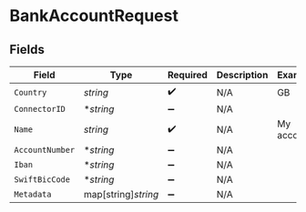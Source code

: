 # BankAccountRequest


## Fields

| Field               | Type                | Required            | Description         | Example             |
| ------------------- | ------------------- | ------------------- | ------------------- | ------------------- |
| `Country`           | *string*            | :heavy_check_mark:  | N/A                 | GB                  |
| `ConnectorID`       | **string*           | :heavy_minus_sign:  | N/A                 |                     |
| `Name`              | *string*            | :heavy_check_mark:  | N/A                 | My account          |
| `AccountNumber`     | **string*           | :heavy_minus_sign:  | N/A                 |                     |
| `Iban`              | **string*           | :heavy_minus_sign:  | N/A                 |                     |
| `SwiftBicCode`      | **string*           | :heavy_minus_sign:  | N/A                 |                     |
| `Metadata`          | map[string]*string* | :heavy_minus_sign:  | N/A                 |                     |